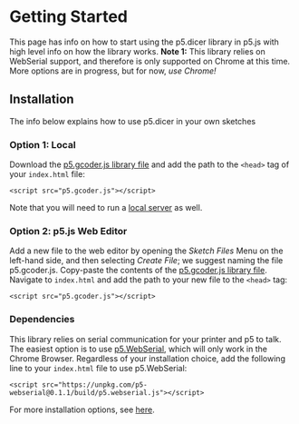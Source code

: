 # Getting Started
This page has info on how to start using the p5.dicer library in p5.js with high level info on how the library works.
**Note 1:** This library relies on WebSerial support, and therefore is only supported on Chrome at this time. More options are in progress, but for now, *use Chrome!* 

## Installation
The info below explains how to use p5.dicer in your own sketches
### Option 1: Local
Download the [p5.gcoder.js library file](https://raw.githubusercontent.com/bsubbaraman/p5.gcoder/main/lib/p5.gcoder.js) and add the path to the `<head>` tag of your `index.html` file: 

`<script src="p5.gcoder.js"></script>`

Note that you will need to run a [local server](https://github.com/processing/p5.js/wiki/Local-server) as well.

### Option 2: p5.js Web Editor
Add a new file to the web editor by opening the _Sketch Files_ Menu on the left-hand side, and then selecting _Create File_; we suggest naming the file p5.gcoder.js. Copy-paste the contents of the [p5.gcoder.js library file](https://raw.githubusercontent.com/bsubbaraman/p5.gcoder/main/lib/p5.gcoder.js). Navigate to `index.html` and add the path to your new file to the `<head>` tag:

`<script src="p5.gcoder.js"></script>`

### Dependencies
This library relies on serial communication for your printer and p5 to talk. The easiest option is to use [p5.WebSerial](https://github.com/yoonbuck/p5.WebSerial), which will only work in the Chrome Browser. Regardless of your installation choice, add the following line to your `index.html` file to use p5.WebSerial:

`<script src="https://unpkg.com/p5-webserial@0.1.1/build/p5.webserial.js"></script>`

For more installation options, see [here](https://github.com/yoonbuck/p5.WebSerial/wiki/Guide). 

